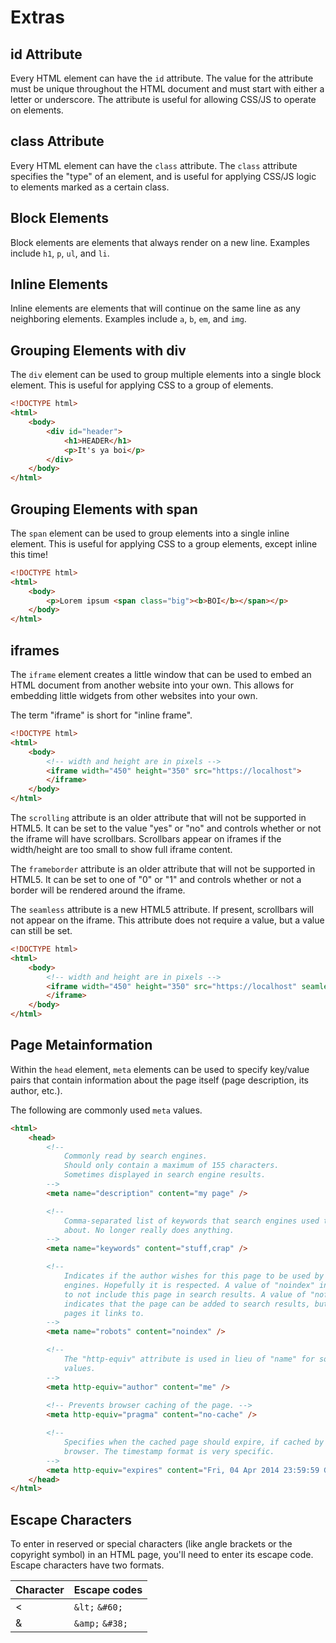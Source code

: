 # Extras
## id Attribute
Every HTML element can have the `id` attribute. The value for the attribute must be unique throughout the HTML document and must start with either a letter or underscore. The attribute is useful for allowing CSS/JS to operate on elements.

## class Attribute
Every HTML element can have the `class` attribute. The `class` attribute specifies the "type" of an element, and is useful for applying CSS/JS logic to elements marked as a certain class.

## Block Elements
Block elements are elements that always render on a new line. Examples include `h1`, `p`, `ul`, and `li`.

## Inline Elements
Inline elements are elements that will continue on the same line as any neighboring elements. Examples include `a`, `b`, `em`, and `img`.

## Grouping Elements with div
The `div` element can be used to group multiple elements into a single block element. This is useful for applying CSS to a group of elements.
```html
<!DOCTYPE html>
<html>
    <body>
        <div id="header">
            <h1>HEADER</h1>
            <p>It's ya boi</p>
        </div>
    </body>
</html>
```

## Grouping Elements with span
The `span` element can be used to group elements into a single inline element. This is useful for applying CSS to a group elements, except inline this time!
```html
<!DOCTYPE html>
<html>
    <body>
        <p>Lorem ipsum <span class="big"><b>BOI</b></span></p>
    </body>
</html>
```

## iframes
The `iframe` element creates a little window that can be used to embed an HTML document from another website into your own. This allows for embedding little widgets from other websites into your own.

The term "iframe" is short for "inline frame".

```html
<!DOCTYPE html>
<html>
    <body>
        <!-- width and height are in pixels -->
        <iframe width="450" height="350" src="https://localhost">
        </iframe>
    </body>
</html>
```

The `scrolling` attribute is an older attribute that will not be supported in HTML5. It can be set to the value "yes" or "no" and controls whether or not the iframe will have scrollbars. Scrollbars appear on iframes if the width/height are too small to show full iframe content.

The `frameborder` attribute is an older attribute that will not be supported in HTML5. It can be set to one of "0" or "1" and controls whether or not a border will be rendered around the iframe.

The `seamless` attribute is a new HTML5 attribute. If present, scrollbars will not appear on the iframe. This attribute does not require a value, but a value can still be set.
```html
<!DOCTYPE html>
<html>
    <body>
        <!-- width and height are in pixels -->
        <iframe width="450" height="350" src="https://localhost" seamless>
        </iframe>
    </body>
</html>
```

## Page Metainformation
Within the `head` element, `meta` elements can be used to specify key/value pairs that contain information about the page itself (page description, its author, etc.).

The following are commonly used `meta` values.
```html
<html>
    <head>
        <!--
            Commonly read by search engines.
            Should only contain a maximum of 155 characters.
            Sometimes displayed in search engine results.
        -->
        <meta name="description" content="my page" />

        <!--
            Comma-separated list of keywords that search engines used to care
            about. No longer really does anything.
        -->
        <meta name="keywords" content="stuff,crap" />

        <!--
            Indicates if the author wishes for this page to be used by search
            engines. Hopefully it is respected. A value of "noindex" indicates
            to not include this page in search results. A value of "nofollow"
            indicates that the page can be added to search results, but not any
            pages it links to.
        -->
        <meta name="robots" content="noindex" />

        <!--
            The "http-equiv" attribute is used in lieu of "name" for some
            values.
        -->
        <meta http-equiv="author" content="me" />
        
        <!-- Prevents browser caching of the page. -->
        <meta http-equiv="pragma" content="no-cache" />

        <!--
            Specifies when the cached page should expire, if cached by the
            browser. The timestamp format is very specific.
        -->
        <meta http-equiv="expires" content="Fri, 04 Apr 2014 23:59:59 GMT" />
    </head>
</html>
```

## Escape Characters
To enter in reserved or special characters (like angle brackets or the copyright symbol) in an HTML page, you'll need to enter its escape code. Escape characters have two formats.

|Character|Escape codes|
|-|-|
|<|`&lt;` `&#60;`|
|&|`&amp;` `&#38;`|

